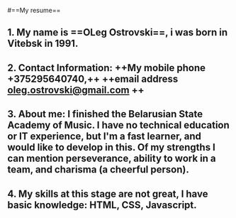 #==My resume==

## 1. My name is ==OLeg Ostrovski==, i was born in Vitebsk in 1991.

## 2. Contact Information: ++My mobile phone +375295640740,++ ++email address oleg.ostrovski@gmail.com ++

## 3. About me: I finished the Belarusian State Academy of Music. I have no technical education or IT experience, but I'm a fast learner, and would like to develop in this. Of my strengths I can mention perseverance, ability to work in a team, and charisma (a cheerful person).

## 4. My skills at this stage are not great, I have basic knowledge: HTML, CSS, Javascript.
